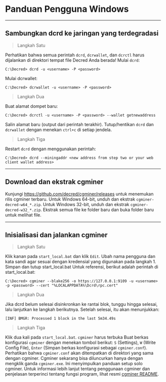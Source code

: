 # <i class="fa fa-windows"></i> Panduan Pengguna Windows

---

## <i class="fa fa-cloud"></i> Sambungkan dcrd ke jaringan yang terdegradasi

> Langkah Satu

Perhatikan bahwa semua perintah `dcrd`, `dcrwallet`, dan `dcrctl` harus dijalankan di direktori tempat file Decred Anda berada! Mulai `dcrd`:

```no-highlight
C:\Decred> dcrd -u <username> -P <password>
```

Mulai dcrwallet:

```no-highlight
C:\Decred> dcrwallet -u <username> -P <password>
```

> Langkah Dua

Buat alamat dompet baru:

```no-highlight
C:\Decred> dcrctl -u <username> -P <password> --wallet getnewaddress
```

Salin alamat baru (output dari perintah terakhir). Tutup/hentikan `dcrd` dan `dcrwallet` dengan menekan `ctrl+c` di setiap jendela.

> Langkah Tiga

Restart `dcrd` dengan menggunakan perintah:

```no-highlight
C:\Decred> dcrd --miningaddr <new address from step two or your web client wallet address>
```

---

## <i class="fa fa-download"></i> Download dan ekstrak cgminer

Kunjungi https://github.com/decred/cgminer/releases untuk menemukan rilis cgminer terbaru. Untuk Windows 64-bit, unduh dan ekstrak `cgminer-decred-w64_*.zip`. Untuk Windows 32-bit, unduh dan ekstrak `cgminer-decred-w32_*.zip`. Ekstrak semua file ke folder baru dan buka folder baru untuk melihat file.

---

## <i class="fa fa-play-circle"></i> Inisialisasi dan jalankan cgminer

> Langkah Satu

Klik kanan pada `start_local.bat` dan klik `Edit`. Ubah nama pengguna dan kata sandi agar sesuai dengan kredensial yang digunakan pada langkah 1. Simpan dan tutup start_local.bat Untuk referensi, berikut adalah perintah di start_local.bat:

```no-highlight
C:\Decred> cgminer --blake256 -o https://127.0.0.1:9109 -u <username> -p <password> --cert "%LOCALAPPDATA%\Dcrd\rpc.cert"
```

> Langkah Dua

Jika dcrd belum selesai disinkronkan ke rantai blok, tunggu hingga selesai, lalu lanjutkan ke langkah berikutnya. Setelah selesai, itu akan menunjukkan:

```no-highlight
[INF] BMGR: Processed 1 block in the last 5m34.49s
```

> Langkah Tiga

Klik dua kali pada `start_local.bat`. `cgminer` harus terbuka Buat berkas konfigurasi `cgminer` dengan menekan tombol berikut: `S` (Settings), `W` (Write Config File), `Enter` (Simpan berkas konfigurasi sebagai `cgminer.conf`). Perhatikan bahwa `cgminer.conf` akan ditempatkan di direktori yang sama dengan cgminer. Cgminer sekarang bisa diluncurkan hanya dengan mengklik ganda `cgminer.exe`. Ini menyimpulkan panduan setup solo cgminer. Untuk informasi lebih lanjut tentang penggunaan cgminer dan penjelasan terperinci tentang fungsi program, lihat resmi [cgminer README](https://github.com/decred/cgminer/blob/3.7/README).
